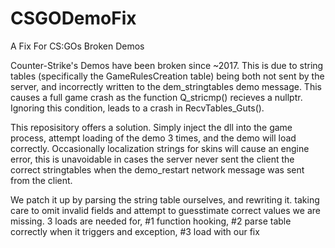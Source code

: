 # CSGODemoFix
A Fix For CS:GOs Broken Demos

Counter-Strike's Demos have been broken since ~2017. This is due to string tables (specifically the GameRulesCreation table) being both not sent by the server, and incorrectly written to the dem_stringtables demo message. This causes a full game crash as the function Q_stricmp() recieves a nullptr. Ignoring this condition, leads to a crash in RecvTables_Guts().

This reposisitory offers a solution. Simply inject the dll into the game process, attempt loading of the demo 3 times, and the demo will load correctly. Occasionally localization strings for skins will cause an engine error, this is unavoidable in cases the server never sent the client the correct stringtables when the demo_restart network message was sent from the client. 

We patch it up by parsing the string table ourselves, and rewriting it. taking care to omit invalid fields and attempt to guesstimate correct values we are missing. 3 loads are needed for, #1 function hooking, #2 parse table correctly when it triggers and exception, #3 load with our fix 
